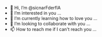 - 👋 Hi, I’m @sicnarFderflA
- 👀 I’m interested in you ...
- 🌱 I’m currently learning how to love you ...
- 💞️ I’m looking to collaborate with you ...
- 📫 How to reach me if I can't reach you ...

<!---
sicnarFderflA/sicnarFderflA is a ✨ special ✨ repository because its `README.md` (this file) appears on your GitHub profile.
You can click the Preview link to take a look at your changes.
--->

